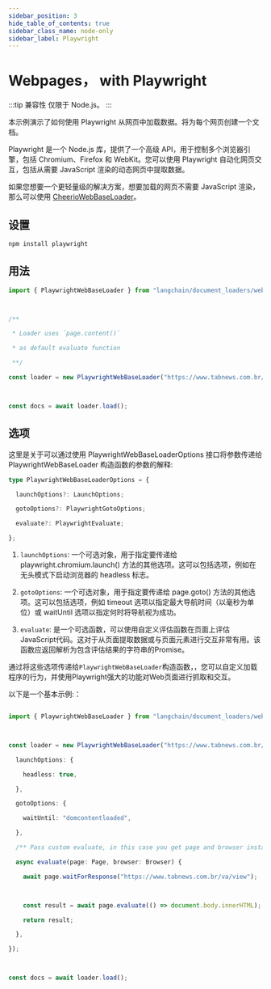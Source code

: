 ```yaml
---
sidebar_position: 3
hide_table_of_contents: true
sidebar_class_name: node-only
sidebar_label: Playwright
---
```


# Webpages， with Playwright

:::tip 兼容性
仅限于 Node.js。
:::

本示例演示了如何使用 Playwright 从网页中加载数据。将为每个网页创建一个文档。

Playwright 是一个 Node.js 库，提供了一个高级 API，用于控制多个浏览器引擎，包括 Chromium、Firefox 和 WebKit。您可以使用 Playwright 自动化网页交互，包括从需要 JavaScript 渲染的动态网页中提取数据。

如果您想要一个更轻量级的解决方案，想要加载的网页不需要 JavaScript 渲染，那么可以使用 [CheerioWebBaseLoader](./web_cheerio.md)。

## 设置

```bash npm2yarn
npm install playwright

```


## 用法

```typescript
import { PlaywrightWebBaseLoader } from "langchain/document_loaders/web/playwright";



/**

 * Loader uses `page.content()`

 * as default evaluate function

 **/

const loader = new PlaywrightWebBaseLoader("https://www.tabnews.com.br/");



const docs = await loader.load();

```


## 选项

这里是关于可以通过使用 PlaywrightWebBaseLoaderOptions 接口将参数传递给 PlaywrightWebBaseLoader 构造函数的参数的解释:

```typescript
type PlaywrightWebBaseLoaderOptions = {

  launchOptions?: LaunchOptions;

  gotoOptions?: PlaywrightGotoOptions;

  evaluate?: PlaywrightEvaluate;

};

```


1. `launchOptions`: 一个可选对象，用于指定要传递给 playwright.chromium.launch() 方法的其他选项。这可以包括选项，例如在无头模式下启动浏览器的 headless 标志。

2. `gotoOptions`: 一个可选对象，用于指定要传递给 page.goto() 方法的其他选项。这可以包括选项，例如 timeout 选项以指定最大导航时间（以毫秒为单位）或 waitUntil 选项以指定何时将导航视为成功。


3. `evaluate`: 是一个可选函数，可以使用自定义评估函数在页面上评估JavaScript代码。这对于从页面提取数据或与页面元素进行交互非常有用。该函数应返回解析为包含评估结果的字符串的Promise。


通过将这些选项传递给`PlaywrightWebBaseLoader`构造函数，，您可以自定义加载程序的行为，并使用Playwright强大的功能对Web页面进行抓取和交互。


以下是一个基本示例:：


```typescript

import { PlaywrightWebBaseLoader } from "langchain/document_loaders/web/playwright";



const loader = new PlaywrightWebBaseLoader("https://www.tabnews.com.br/", {

  launchOptions: {

    headless: true,

  },

  gotoOptions: {

    waitUntil: "domcontentloaded",

  },

  /** Pass custom evaluate, in this case you get page and browser instances */

  async evaluate(page: Page, browser: Browser) {

    await page.waitForResponse("https://www.tabnews.com.br/va/view");



    const result = await page.evaluate(() => document.body.innerHTML);

    return result;

  },

});



const docs = await loader.load();

```


